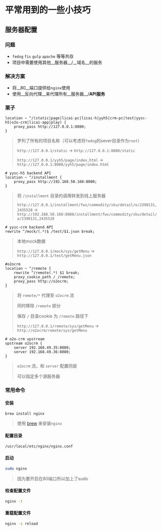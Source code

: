 # 平常用到的一些小技巧

## 服务器配置

### 问题
* `fedog` `fis` `gulp` `apache` 等等共存
* 项目中需要使用其他__服务器__/__域名__的服务

### 解决方案
* 将__80__端口提供给`nginx`使用
* 使用__反向代理__来代理所有__服务器__/__API服务__

### 栗子
```nginx
location ~ ^/(static|page|licai-pc|licai-h|yyh5|crm-pc|test|yysc-h5|o2o-crm|licai-app|play) {
    proxy_pass http://127.0.0.1:8080;
}
```
> 罗列了所有的项目名称（可以考虑将`fedog`的sever目录作为`root`）
>
> `http://127.0.0.1/static` -> `http://127.0.0.1:8080/static`
>
> `http://127.0.0.1/yyh5/page/index.html` -> `http://127.0.0.1:8080/yyh5/page/index.html`


```nginx
# yysc-h5 backend API
location ~ ^/installment {
    proxy_pass http://192.168.50.160:8080;
}
```
> 将 `/installment` 目录的调用转发到线上服务器
>
> `http://127.0.0.1/installment/fws/commodity/sku/detail/o/2390131,2435528` -> `http://192.168.50.160:8080/installment/fws/commodity/sku/detail/o/2390131,2435528`


```nginx
# yysc-crm backend API
rewrite ^/mock/(.*)$ /test/$1.json break;
```
> 本地mock数据
>
> `http://127.0.0.1/mock/sys/getMenu` -> `http://127.0.0.1/test/getMenu.json`


```nginx
#o2ocrm
location ~ ^/remote {
    rewrite ^/remote(.*) $1 break;
    proxy_cookie_path / /remote;
    proxy_pass http://o2ocrm;
}
```
> 将 `remote/*` 代理至 `o2ocrm` 流
>
> 同时移除 `/remote` 部分
>
> 保存 `/` 目录cookie 为 `/remote` 路径下
>
> `http://127.0.0.1/remote/sys/getMenu` -> `http://o2ocrm/remote/sys/getMenu`


```nginx
# o2o-crm upstream
upstream o2ocrm {
    server 192.168.49.35:8080;
    server 192.168.49.36:8080;
}
```
> `o2ocrm` 流，和 `server` 配置同层
>
> 可以指定多个源服务器

### 常用命令

#### 安装
```bash
brew install nginx
```
> 使用 [brew](http://brew.sh/) 来安装`nginx`

#### 配置目录
```bash
/usr/local/etc/nginx/nginx.conf
```

#### 启动
```bash
sudo nginx
```
> 因为要开启在80端口所以加上了sudo

#### 检查配置文件
```bash
nginx -t
```

#### 重载配置文件
```bash
nginx -s reload
```
